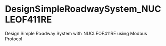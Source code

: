 # DesignSimpleRoadwaySystem_NUCLEOF411RE
Design Simple Roadway System with NUCLEOF411RE using Modbus Protocol
